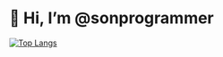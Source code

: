  # 👋 Hi, I’m @sonprogrammer


<!---
sonprogrammer/sonprogrammer is a ✨ special ✨ repository because its `README.md` (this file) appears on your GitHub profile.
You can click the Preview link to take a look at your changes.
--->
[![Top Langs](https://github-readme-stats.vercel.app/api/top-langs/?username=sonprogrammer)](https://github.com/anuraghazra/github-readme-stats)


